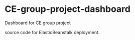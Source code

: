 # CE-group-project-dashboard
Dashboard for CE group project

source code for ElasticBeanstalk deployment.
